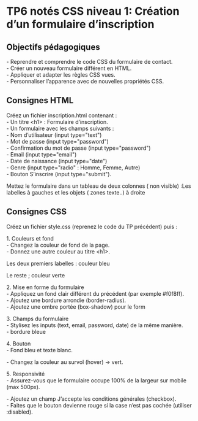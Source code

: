 # **TP6 notés CSS niveau 1: Création d’un formulaire d’inscription**

## **Objectifs pédagogiques**

\- Reprendre et comprendre le code CSS du formulaire de contact.  
\- Créer un nouveau formulaire différent en HTML.  
\- Appliquer et adapter les règles CSS vues.  
\- Personnaliser l’apparence avec de nouvelles propriétés CSS.

## **Consignes HTML**

Créez un fichier inscription.html contenant :  
\- Un titre \<h1\> : Formulaire d’inscription.  
\- Un formulaire avec les champs suivants :  
  \- Nom d’utilisateur (input type="text")  
  \- Mot de passe (input type="password")  
  \- Confirmation du mot de passe (input type="password")  
  \- Email (input type="email")  
  \- Date de naissance (input type="date")  
  \- Genre (input type="radio" : Homme, Femme, Autre)  
  \- Bouton S’inscrire (input type="submit").

Mettez le formulaire dans un tableau de deux colonnes ( non visible) :Les labelles à gauches et les objets ( zones texte..) à droite

## **Consignes CSS**

Créez un fichier style.css (reprenez le code du TP précédent) puis :

1\. Couleurs et fond  
   \- Changez la couleur de fond de la page.  
   \- Donnez une autre couleur au titre \<h1\>.

 Les deux premiers labelles : couleur bleu

Le reste ; couleur verte

2\. Mise en forme du formulaire  
   \- Appliquez un fond clair différent du précédent (par exemple \#f0f8ff).  
   \- Ajoutez une bordure arrondie (border-radius).  
   \- Ajoutez une ombre portée (box-shadow) pour le form

3\. Champs du formulaire  
   \- Stylisez les inputs (text, email, password, date) de la même manière.  
   \- bordure bleue 

4\. Bouton  
   \- Fond bleu et texte blanc. 

   \- Changez la couleur au survol (hover) → vert.

5\. Responsivité  
   \- Assurez-vous que le formulaire occupe 100% de la largeur sur mobile (max 500px).

\- Ajoutez un champ J’accepte les conditions générales (checkbox).  
\- Faites que le bouton devienne rouge si la case n’est pas cochée (utiliser :disabled).

